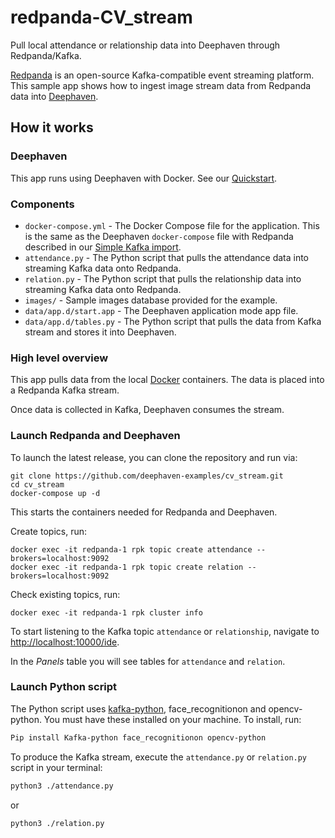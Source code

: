 # redpanda-CV_stream
Pull local attendance or relationship data into Deephaven through Redpanda/Kafka.


[Redpanda](https://vectorized.io/) is an open-source Kafka-compatible event streaming platform. This sample app shows how to ingest image stream data from Redpanda data into [Deephaven](https://deephaven.io/).


## How it works

### Deephaven

This app runs using Deephaven with Docker. See our [Quickstart](https://deephaven.io/core/docs/tutorials/quickstart/).

### Components

* `docker-compose.yml` - The Docker Compose file for the application. This is the same as the Deephaven `docker-compose` file with Redpanda described in our [Simple Kafka import](https://deephaven.io/core/docs/how-to-guides/kafka-simple/).
* `attendance.py` - The Python script that pulls the attendance data into streaming Kafka data onto Redpanda.
* `relation.py` - The Python script that pulls the relationship data into streaming Kafka data onto Redpanda.
* `images/` - Sample images database provided for the example.
* `data/app.d/start.app` - The Deephaven application mode app file.
* `data/app.d/tables.py` - The Python script that pulls the data from Kafka stream and stores it into Deephaven. 


### High level overview

This app pulls data from the local [Docker](https://docs.docker.com/engine/reference/commandline/stats/) containers.
The data is placed into a Redpanda Kafka stream.

Once data is collected in Kafka, Deephaven consumes the stream.

### Launch Redpanda and Deephaven

To launch the latest release, you can clone the repository and run via:

```shell
git clone https://github.com/deephaven-examples/cv_stream.git
cd cv_stream
docker-compose up -d
```
This starts the containers needed for Redpanda and Deephaven.

Create topics, run:
```shell
docker exec -it redpanda-1 rpk topic create attendance --brokers=localhost:9092
docker exec -it redpanda-1 rpk topic create relation --brokers=localhost:9092
```
Check existing topics, run:
```shell
docker exec -it redpanda-1 rpk cluster info
```


To start listening to the Kafka topic `attendance` or `relationship`, navigate to [http://localhost:10000/ide](http://localhost:10000/ide/).

In the _Panels_ table you will see tables for `attendance` and `relation`.

### Launch Python script

The Python script uses [kafka-python](https://kafka-python.readthedocs.io/en/master/), face_recognitionon and opencv-python. You must have these installed on your machine. To install, run:

```bash
Pip install Kafka-python face_recognitionon opencv-python
```

To produce the Kafka stream, execute the `attendance.py` or `relation.py` script in your terminal:

  ```bash
  python3 ./attendance.py
  ```
  or
  ```bash
  python3 ./relation.py
  ```
  
